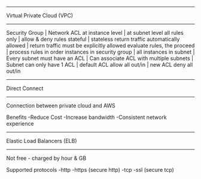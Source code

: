 ***************************
Virtual Private Cloud (VPC)
***************************

Security Group                       | Network ACL
at instance level                    | at subnet level
all rules only                       | allow & deny rules
stateful                             | stateless
return traffic automatically allowed | return traffic must be explicitly allowed
evaluate rules, the proceed          | process rules in order
instances in security group          | all instances in subnet
                                     | Every subnet must have an ACL
                                     | Can associate ACL with multiple subnets
                                     | Subnet can only have 1 ACL
                                     | default ACL allow all out/in
                                     | new ACL deny all out/in

**************
Direct Connect
**************

Connection between private cloud and AWS

Benefits
-Reduce Cost
-Increase bandwidth
-Consistent network experience

****************************
Elastic Load Balancers (ELB)
****************************

Not free - charged by hour & GB

Supported protocols
-http
-https (secure http)
-tcp
-ssl (secure tcp)
